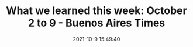 ---
"title": "What we learned this week: October 2 to 9 - Buenos Aires Times"
"date": "2021-10-9 15:49:40"
"feed_name": "GOOGLENEWSMINING"
"feed_website": "https://news.google.com/search?q=mining%2Bincident&hl=en-US&gl=US&ceid=US:en"
"feed_rss": "https://news.google.com/rss/search?q=mining%2Bincident&hl=en-US&gl=US&ceid=US:en"
"link": "https://batimes.com.ar/news/argentina/what-we-learned-this-week-october-2-to-9.phtml"
"source": "{'href': 'https://batimes.com.ar', 'title': 'Buenos Aires Times'}"
"file": "_posts/2021-1-1-572f904486f768ed8340851efb5dc26e4c75b34f.md"
"accident": "0"
"drilling": "0"
"dead": "0"
"injured": "0"
"arrested": "0"
"place": "unknown place"
"where": "unknown site"
"causes": "unknown"
"place_uri": "unknown place"
---